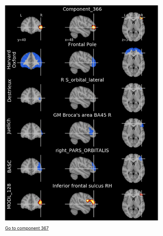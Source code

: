 


![366](preliminary/366.jpg "Component 366")

[Go to component 367](https://parietal-inria.github.io/MODL_atlas/512/367 "Component 367")